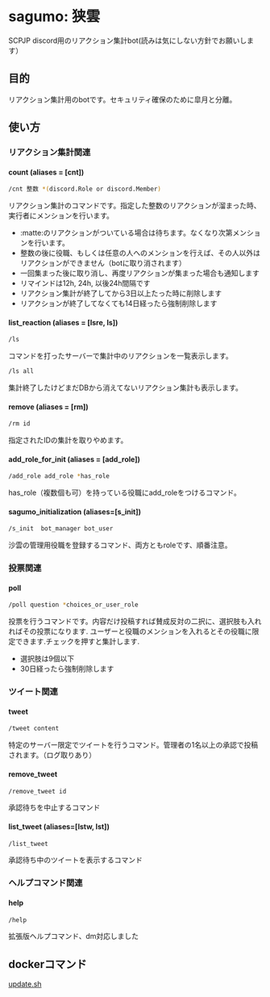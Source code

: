 # sagumo: 狭雲

SCPJP discord用のリアクション集計bot(読みは気にしない方針でお願いします）

## 目的

リアクション集計用のbotです。セキュリティ確保のために皐月と分離。

## 使い方

### リアクション集計関連

#### count (aliases = [cnt])

``` sh
/cnt 整数 *(discord.Role or discord.Member)
```

リアクション集計のコマンドです。指定した整数のリアクションが溜まった時、実行者にメンションを行います。

* :matte:のリアクションがついている場合は待ちます。なくなり次第メンションを行います。
* 整数の後に役職、もしくは任意の人へのメンションを行えば、その人以外はリアクションができません（botに取り消されます）
* 一回集まった後に取り消し、再度リアクションが集まった場合も通知します
* リマインドは12h, 24h, 以後24h間隔です
* リアクション集計が終了してから3日以上たった時に削除します
* リアクションが終了してなくても14日経ったら強制削除します

#### list_reaction (aliases = [lsre, ls])

``` sh
/ls
```

コマンドを打ったサーバーで集計中のリアクションを一覧表示します。

``` sh
/ls all
```

集計終了したけどまだDBから消えてないリアクション集計も表示します。

#### remove (aliases = [rm])

``` sh
/rm id
```

指定されたIDの集計を取りやめます。

#### add_role_for_init (aliases = [add_role])

``` sh
/add_role add_role *has_role
```

has_role（複数個も可）を持っている役職にadd_roleをつけるコマンド。

#### sagumo_initialization (aliases=[s_init])

``` sh
/s_init  bot_manager bot_user
```

沙雲の管理用役職を登録するコマンド、両方ともroleです、順番注意。

### 投票関連

#### poll

``` sh
/poll question *choices_or_user_role
```

投票を行うコマンドです。内容だけ投稿すれば賛成反対の二択に、選択肢も入れればその投票になります.
ユーザーと役職のメンションを入れるとその役職に限定できます.チェックを押すと集計します.

* 選択肢は9個以下
* 30日経ったら強制削除します

### ツイート関連

#### tweet

``` sh
/tweet content
```

特定のサーバー限定でツイートを行うコマンド。管理者の1名以上の承認で投稿されます。（ログ取りあり）

#### remove_tweet

``` sh
/remove_tweet id
```

承認待ちを中止するコマンド

#### list_tweet (aliases=[lstw, lst])

``` sh
/list_tweet
```

承認待ち中のツイートを表示するコマンド

### ヘルプコマンド関連

#### help

``` sh
/help
```

拡張版ヘルプコマンド、dm対応しました

## dockerコマンド

[update.sh](update.sh)
